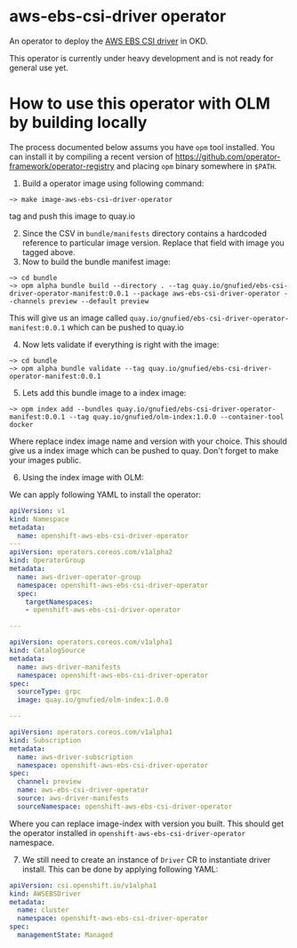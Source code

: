 # aws-ebs-csi-driver operator

An operator to deploy the [AWS EBS CSI driver](https://github.com/openshift/aws-ebs-csi-driver) in OKD.

This operator is currently under heavy development and is not ready for general use yet.

# How to use this operator with OLM by building locally

The process documented below assums you have `opm` tool installed. You can install it by compiling a recent version of https://github.com/operator-framework/operator-registry and placing `opm` binary somewhere in `$PATH`.

1. Build a operator image using following command:

```
~> make image-aws-ebs-csi-driver-operator
```

tag and push this image to quay.io

2. Since the CSV in `bundle/manifests` directory contains a hardcoded reference to particular image version. Replace that field with image you tagged above.
3. Now to build the bundle manifest image:

```
~> cd bundle
~> opm alpha bundle build --directory . --tag quay.io/gnufied/ebs-csi-driver-operator-manifest:0.0.1 --package aws-ebs-csi-driver-operator --channels preview --default preview
```

This will give us an image called `quay.io/gnufied/ebs-csi-driver-operator-manifest:0.0.1` which can be pushed to quay.io

4. Now lets validate if everything is right with the image:


```
~> cd bundle
~> opm alpha bundle validate --tag quay.io/gnufied/ebs-csi-driver-operator-manifest:0.0.1
```

5. Lets add this bundle image to a index image:


```
~> opm index add --bundles quay.io/gnufied/ebs-csi-driver-operator-manifest:0.0.1 --tag quay.io/gnufied/olm-index:1.0.0 --container-tool docker
```

Where replace index image name and version with your choice. This should give us a index image which can be pushed to quay. Don't forget to
make your images public.

6. Using the index image with OLM:

We can apply following YAML to install the operator:


```yaml
apiVersion: v1
kind: Namespace
metadata:
  name: openshift-aws-ebs-csi-driver-operator
---
apiVersion: operators.coreos.com/v1alpha2
kind: OperatorGroup
metadata:
  name: aws-driver-operator-group
  namespace: openshift-aws-ebs-csi-driver-operator
  spec:
    targetNamespaces:
    - openshift-aws-ebs-csi-driver-operator

---

apiVersion: operators.coreos.com/v1alpha1
kind: CatalogSource
metadata:
  name: aws-driver-manifests
  namespace: openshift-aws-ebs-csi-driver-operator
spec:
  sourceType: grpc
  image: quay.io/gnufied/olm-index:1.0.0

---

apiVersion: operators.coreos.com/v1alpha1
kind: Subscription
metadata:
  name: aws-driver-subscription
  namespace: openshift-aws-ebs-csi-driver-operator
spec:
  channel: preview
  name: aws-ebs-csi-driver-operator
  source: aws-driver-manifests
  sourceNamespace: openshift-aws-ebs-csi-driver-operator
```

Where you can replace image-index with version you built. This should get the operator installed in `openshift-aws-ebs-csi-driver-operator` namespace.

7. We still need to create an instance of `Driver` CR to instantiate driver install. This can be done by applying following YAML:

```yaml
apiVersion: csi.openshift.io/v1alpha1
kind: AWSEBSDriver
metadata:
  name: cluster
  namespace: openshift-aws-ebs-csi-driver-operator
spec:
  managementState: Managed
```
